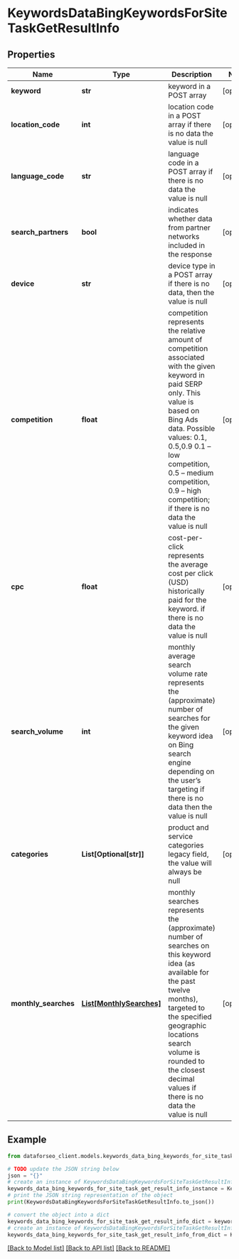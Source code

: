 # KeywordsDataBingKeywordsForSiteTaskGetResultInfo


## Properties

Name | Type | Description | Notes
------------ | ------------- | ------------- | -------------
**keyword** | **str** | keyword in a POST array | [optional] 
**location_code** | **int** | location code in a POST array if there is no data the value is null | [optional] 
**language_code** | **str** | language code in a POST array if there is no data the value is null | [optional] 
**search_partners** | **bool** | indicates whether data from partner networks included in the response | [optional] 
**device** | **str** | device type in a POST array if there is no data, then the value is null | [optional] 
**competition** | **float** | competition represents the relative amount of competition associated with the given keyword in paid SERP only. This value is based on Bing Ads data. Possible values: 0.1, 0.5,0.9  0.1 – low competition, 0.5 – medium competition, 0.9 – high competition; if there is no data the value is null | [optional] 
**cpc** | **float** | cost-per-click represents the average cost per click (USD) historically paid for the keyword. if there is no data the value is null | [optional] 
**search_volume** | **int** | monthly average search volume rate represents the (approximate) number of searches for the given keyword idea on Bing search engine depending on the user’s targeting if there is no data then the value is null | [optional] 
**categories** | **List[Optional[str]]** | product and service categories legacy field, the value will always be null | [optional] 
**monthly_searches** | [**List[MonthlySearches]**](MonthlySearches.md) | monthly searches represents the (approximate) number of searches on this keyword idea (as available for the past twelve months), targeted to the specified geographic locations search volume is rounded to the closest decimal values if there is no data the value is null | [optional] 

## Example

```python
from dataforseo_client.models.keywords_data_bing_keywords_for_site_task_get_result_info import KeywordsDataBingKeywordsForSiteTaskGetResultInfo

# TODO update the JSON string below
json = "{}"
# create an instance of KeywordsDataBingKeywordsForSiteTaskGetResultInfo from a JSON string
keywords_data_bing_keywords_for_site_task_get_result_info_instance = KeywordsDataBingKeywordsForSiteTaskGetResultInfo.from_json(json)
# print the JSON string representation of the object
print(KeywordsDataBingKeywordsForSiteTaskGetResultInfo.to_json())

# convert the object into a dict
keywords_data_bing_keywords_for_site_task_get_result_info_dict = keywords_data_bing_keywords_for_site_task_get_result_info_instance.to_dict()
# create an instance of KeywordsDataBingKeywordsForSiteTaskGetResultInfo from a dict
keywords_data_bing_keywords_for_site_task_get_result_info_from_dict = KeywordsDataBingKeywordsForSiteTaskGetResultInfo.from_dict(keywords_data_bing_keywords_for_site_task_get_result_info_dict)
```
[[Back to Model list]](../README.md#documentation-for-models) [[Back to API list]](../README.md#documentation-for-api-endpoints) [[Back to README]](../README.md)


